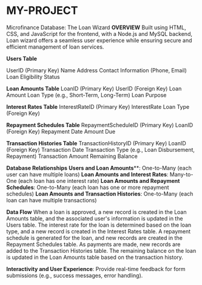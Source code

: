 # MY-PROJECT
Microfinance Database: The Loan Wizard
**OVERVIEW**
Built using HTML, CSS, and JavaScript for the frontend, with a Node.js and MySQL backend, Loan wizard offers a seamless user experience 
while ensuring secure and efficient management of loan services.

**Users Table**

UserID (Primary Key)
Name
Address
Contact Information (Phone, Email)
Loan Eligibility Status

**Loan Amounts Table**
LoanID (Primary Key)
UserID (Foreign Key)
Loan Amount
Loan Type (e.g., Short-Term, Long-Term)
Loan Purpose

**Interest Rates Table**
InterestRateID (Primary Key)
InterestRate
Loan Type (Foreign Key)

**Repayment Schedules Table**
RepaymentScheduleID (Primary Key)
LoanID (Foreign Key)
Repayment Date
Amount Due

**Transaction Histories Table**
TransactionHistoryID (Primary Key)
LoanID (Foreign Key)
Transaction Date
Transaction Type (e.g., Loan Disbursement, Repayment)
Transaction Amount
Remaining Balance

**Database Relationships**
**Users and Loan Amounts****: One-to-Many (each user can have multiple loans)
**Loan Amounts and Interest Rates**: Many-to-One (each loan has one interest rate)
**Loan Amounts and Repayment Schedules**: One-to-Many (each loan has one or more repayment schedules)
**Loan Amounts and Transaction Histories**: One-to-Many (each loan can have multiple transactions)


**Data Flow**
When a loan is approved, a new record is created in the Loan Amounts table, and the associated user's information is updated in the Users table.
The interest rate for the loan is determined based on the loan type, and a new record is created in the Interest Rates table.
A repayment schedule is generated for the loan, and new records are created in the Repayment Schedules table.
As payments are made, new records are added to the Transaction Histories table.
The remaining balance on the loan is updated in the Loan Amounts table based on the transaction history.

**Interactivity and User Experience**:
Provide real-time feedback for form submissions (e.g., success messages, error handling).

